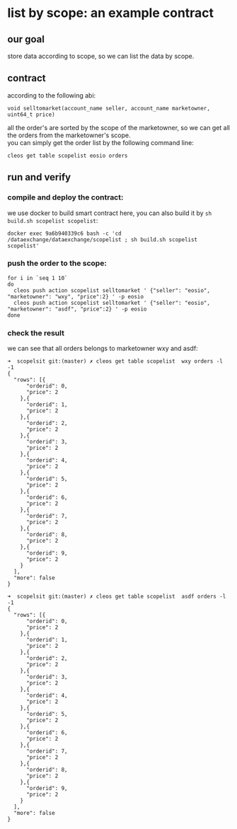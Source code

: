 # list by scope: an example contract
## our goal
store data according to scope, so we can list the data by scope.  

## contract
according to the following abi:  
```
void selltomarket(account_name seller, account_name marketowner, uint64_t price) 
```
all the order's are sorted by the scope of the marketowner, so we can get all the orders from the marketowner's scope.  
you can simply get the order list by the following command line:  
```
cleos get table scopelist eosio orders
```

## run and verify
### compile and deploy the contract:
we use docker to build smart contract here, you can also build it by ```sh build.sh scopelist scopelist```:  
```
docker exec 9a6b940339c6 bash -c 'cd /dataexchange/dataexchange/scopelist ; sh build.sh scopelist scopelist'
```
### push the order to the scope:
```
for i in `seq 1 10`
do 
  cleos push action scopelist selltomarket ' {"seller": "eosio", "marketowner": "wxy", "price":2} ' -p eosio
  cleos push action scopelist selltomarket ' {"seller": "eosio", "marketowner": "asdf", "price":2} ' -p eosio
done
```
### check the result
we can see that all orders belongs to marketowner wxy and asdf:
```
➜  scopelsit git:(master) ✗ cleos get table scopelist  wxy orders -l -1
{
  "rows": [{
      "orderid": 0,
      "price": 2
    },{
      "orderid": 1,
      "price": 2
    },{
      "orderid": 2,
      "price": 2
    },{
      "orderid": 3,
      "price": 2
    },{
      "orderid": 4,
      "price": 2
    },{
      "orderid": 5,
      "price": 2
    },{
      "orderid": 6,
      "price": 2
    },{
      "orderid": 7,
      "price": 2
    },{
      "orderid": 8,
      "price": 2
    },{
      "orderid": 9,
      "price": 2
    }
  ],
  "more": false
}

➜  scopelsit git:(master) ✗ cleos get table scopelist  asdf orders -l -1
{
  "rows": [{
      "orderid": 0,
      "price": 2
    },{
      "orderid": 1,
      "price": 2
    },{
      "orderid": 2,
      "price": 2
    },{
      "orderid": 3,
      "price": 2
    },{
      "orderid": 4,
      "price": 2
    },{
      "orderid": 5,
      "price": 2
    },{
      "orderid": 6,
      "price": 2
    },{
      "orderid": 7,
      "price": 2
    },{
      "orderid": 8,
      "price": 2
    },{
      "orderid": 9,
      "price": 2
    }
  ],
  "more": false
}
```

